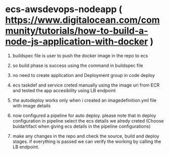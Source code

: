 # ecs-awsdevops-nodeapp  ( https://www.digitalocean.com/community/tutorials/how-to-build-a-node-js-application-with-docker )

1. buildspec file  is user to push the docker image in the repo to ecs


2. so build phase is success using the command in buildspec file
3. no need to create application and Deployment group in code deploy

4.  ecs taskdef and service creted manually using the image uri from ECR and tested the app accesibility using LB endpoint

5. the autodeploy works only when i created an imagedefinition.yml file with  image details

6. now configured a pipeline for auto deploy. please note that in deploy configuration in pipeline  select the ecs details we alredy creted  (Choose buidartifact when giving ecs details in the pipeline configurations)

7. make any changes in the repo and check the source, build and deploy stages. if everything is passed we can verify the working by calling the LB endpoint.
